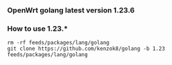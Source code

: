 
### OpenWrt golang latest version 1.23.6

### How to use 1.23.*

```shell
rm -rf feeds/packages/lang/golang
git clone https://github.com/kenzok8/golang -b 1.23 feeds/packages/lang/golang
```

